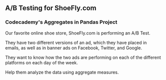 

## A/B Testing for ShoeFly.com

### Codecademy's Aggregates in Pandas Project

Our favorite online shoe store, ShoeFly.com is performing an A/B Test. 

They have two different versions of an ad, which they have placed in emails, as well as in banner ads on Facebook, Twitter, and Google. 

They want to know how the two ads are performing on each of the different platforms on each day of the week. 

Help them analyze the data using aggregate measures.

